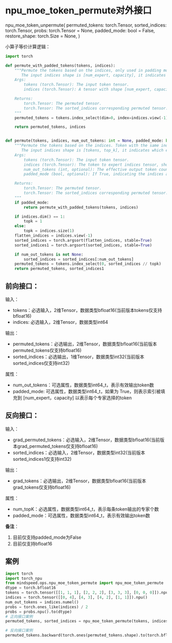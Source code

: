 # npu_moe_token_permute对外接口

npu_moe_token_unpermute(
        permuted_tokens: torch.Tensor,
        sorted_indices: torch.Tensor,
        probs: torch.Tensor = None,
        padded_mode: bool = False,
        restore_shape: torch.Size = None,
)

小算子等价计算逻辑：
```python
import torch

def permute_with_padded_tokens(tokens, indices):
    """Permute the tokens based on the indices, only used in padding mode. 
       The input indices shape is [num_expert, capacity], it indicates which tokens were selected by each expert separately.
    Args:
        tokens (torch.Tensor): The input token tensor.
        indices (torch.Tensor): A tensor with shape [num_expert, capacity], indicating the selected tokens for each expert.

    Returns:
        torch.Tensor: The permuted tensor.
        torch.Tensor: The sorted_indices corresponding permuted tensor.
    """
    permuted_tokens = tokens.index_select(dim=0, index=indices.view(-1))

    return permuted_tokens, indices


def permute(tokens, indices, num_out_tokens: int = None, padded_mode: bool = False):
    """Permute the tokens based on the indices. Token with the same index will be grouped together.
       The input indices shape is [tokens, top_k], it indicates which experts were selected by each token separately. 
    Args:
        tokens (torch.Tensor): The input token tensor.
        indices (torch.Tensor): The token to expert indices tensor, should have a shape of [num_tokens] or [num_tokens, topk].
        num_out_tokens (int, optional): The effective output token count, when enabling the capacity factor, should equal the number of tokens not dropped. By default, set to None, meaning no tokens are dropped.
        padded_mode (bool, optional): If True, indicating the indices are padded to [num_expert, capacity] to denote selected tokens per expert. Defaults to False.

    Returns:
        torch.Tensor: The permuted tensor.
        torch.Tensor: The sorted_indices corresponding permuted tensor.
    """
    if padded_mode:
        return permute_with_padded_tokens(tokens, indices)

    if indices.dim() == 1:
        topk = 1
    else:
        topk = indices.size(1)
    flatten_indices = indices.view(-1)
    sorted_indices = torch.argsort(flatten_indices, stable=True)
    sorted_indices1 = torch.argsort(sorted_indices, stable=True)

    if num_out_tokens is not None:
        sorted_indices = sorted_indices[:num_out_tokens]
    permuted_tokens = tokens.index_select(0, sorted_indices // topk)
    return permuted_tokens, sorted_indices1
```

## 前向接口：

输入：

- tokens：必选输入，2维Tensor，数据类型bfloat16(当前版本tokens仅支持bfloat16)
- indices: 必选输入，2维Tensor，数据类型int64

输出：

- permuted_tokens：必选输出，2维Tensor，数据类型bfloat16(当前版本permuted_tokens仅支持bfloat16)
- sorted_indices：必选输出，1维Tensor，数据类型int32(当前版本sorted_indices仅支持int32)

属性：

- num_out_tokens：可选属性，数据类型int64_t，表示有效输出token数
- padded_mode: 可选属性，数据类型int64_t，如果为 True，则表示索引被填充到 [num_expert，capacity] 以表示每个专家选择的token


## 反向接口：

输入：

- grad_permuted_tokens：必选输入，2维Tensor，数据类型bfloat16(当前版本grad_permuted_tokens仅支持bfloat16)
- sorted_indices：必选输入，2维Tensor，数据类型int32(当前版本sorted_indices1仅支持int32)

输出：

- grad_tokens：必选输出，2维Tensor，数据类型bfloat16(当前版本grad_tokens仅支持bfloat16)

属性：

- num_topK：必选属性，数据类型int64_t，表示每条token输出的专家个数
- padded_mode：可选属性，数据类型int64_t，表示有效输出token数


**备注**：
1. 目前仅支持padded_mode为False
2. 目前仅支持bfloat16



## 案例

```python
import torch
import torch_npu
from mindspeed.ops.npu_moe_token_permute import npu_moe_token_permute
dtype = torch.bfloat16
tokens = torch.tensor([[1, 1, 1], [2, 2, 2], [3, 3, 3], [0, 0, 0]]).npu().to(dtype)
indices = torch.tensor([[0, 4], [4, 3], [4, 2], [1, 1]]).npu()
num_out_tokens = indices.numel()
probs = torch.ones_like(indices) / 2
probs = probs.npu().to(dtype)
# 正向接口案例
permuted_tokens, sorted_indices = npu_moe_token_permute(tokens, indices, num_out_tokens)

# 反向接口案例
permuted_tokens.backward(torch.ones(permuted_tokens.shape).to(torch.bfloat16).npu())

```